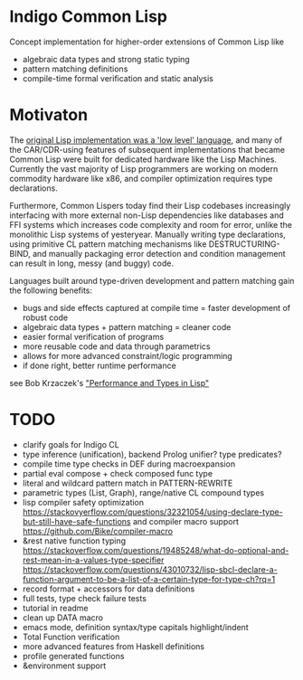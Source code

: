 # Indigo Common Lisp

Concept implementation for higher-order extensions of Common Lisp like
* algebraic data types and strong static typing
* pattern matching definitions
* compile-time formal verification and static analysis

# Motivaton

The [original Lisp implementation was a 'low level' language](https://en.wikipedia.org/wiki/CAR_and_CDR#Etymology), and many of the CAR/CDR-using features of subsequent implementations that became Common Lisp were built for dedicated hardware like the Lisp Machines. Currently the vast majority of Lisp programmers are working on modern commodity hardware like x86, and compiler optimization requires type declarations.

Furthermore, Common Lispers today find their Lisp codebases increasingly interfacing with more external non-Lisp dependencies like databases and FFI systems which increases code complexity and room for error, unlike the monolithic Lisp systems of yesteryear. Manually writing type declarations, using primitive CL pattern matching mechanisms like DESTRUCTURING-BIND, and manually packaging error detection and condition management can result in long, messy (and buggy) code.

Languages built around type-driven development and pattern matching gain the following benefits:

* bugs and side effects captured at compile time = faster development of robust code
* algebraic data types + pattern matching = cleaner code
* easier formal verification of programs
* more reusable code and data through parametrics
* allows for more advanced constraint/logic programming
* if done right, better runtime performance

see Bob Krzaczek's ["Performance and Types in Lisp"](https://blog.30dor.com/2014/03/21/performance-and-types-in-lisp/)

# TODO

* clarify goals for Indigo CL
* type inference (unification), backend Prolog unifier? type predicates?
* compile time type checks in DEF during macroexpansion
* partial eval compose + check composed func type
* literal and wildcard pattern match in PATTERN-REWRITE
* parametric types (List, Graph), range/native CL compound types
* lisp compiler safety optimization https://stackovyerflow.com/questions/32321054/using-declare-type-but-still-have-safe-functions and compiler macro support https://github.com/Bike/compiler-macro
* &rest native function typing https://stackoverflow.com/questions/19485248/what-do-optional-and-rest-mean-in-a-values-type-specifier https://stackoverflow.com/questions/43010732/lisp-sbcl-declare-a-function-argument-to-be-a-list-of-a-certain-type-for-type-ch?rq=1
* record format + accessors for data definitions
* full tests, type check failure tests
* tutorial in readme
* clean up DATA macro
* emacs mode, definition syntax/type capitals highlight/indent
* Total Function verification
* more advanced features from Haskell definitions
* profile generated functions
* &environment support